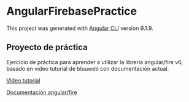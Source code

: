 # AngularFirebasePractice

This project was generated with [Angular CLI](https://github.com/angular/angular-cli) version 9.1.9.

## Proyecto de práctica
Ejercicio de práctica para aprender a utilizar la librería angular/fire v6, basado en video tutorial de bluuweb con documentación actual. 

[Video tutorial](https://www.youtube.com/watch?v=mog8EKQX5HI&list=PLPl81lqbj-4JaLibWSbTVrYTyHDadppKq) 

[Documentación angular/fire](https://github.com/angular/angularfire)
